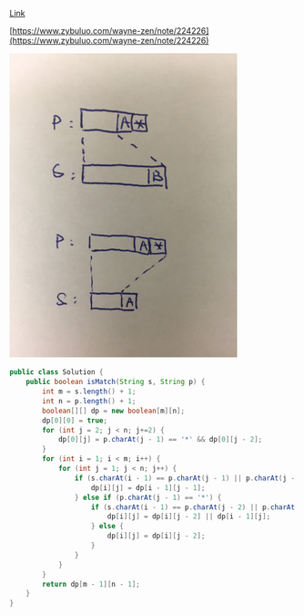 [Link](https://leetcode.com/problems/regular-expression-matching/)

[https://www.zybuluo.com/wayne-zen/note/224226](https://www.zybuluo.com/wayne-zen/note/224226)

<img src="img/Photos/regular-expression-matching.png" width="400">

```java
public class Solution {
    public boolean isMatch(String s, String p) {
        int m = s.length() + 1;
        int n = p.length() + 1;
        boolean[][] dp = new boolean[m][n];
        dp[0][0] = true;
        for (int j = 2; j < n; j+=2) {
            dp[0][j] = p.charAt(j - 1) == '*' && dp[0][j - 2];
        }
        for (int i = 1; i < m; i++) {
            for (int j = 1; j < n; j++) {
                if (s.charAt(i - 1) == p.charAt(j - 1) || p.charAt(j - 1) == '.') {
                    dp[i][j] = dp[i - 1][j - 1];
                } else if (p.charAt(j - 1) == '*') {
                    if (s.charAt(i - 1) == p.charAt(j - 2) || p.charAt(j - 2) == '.') {
                        dp[i][j] = dp[i][j - 2] || dp[i - 1][j];
                    } else {
                        dp[i][j] = dp[i][j - 2];
                    }
                } 
            }
        }
        return dp[m - 1][n - 1];
    }
}
```
